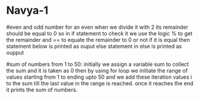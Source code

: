 # Navya-1
#even and odd number
for an even when we divide it with 2 its remainder should be equal to 0 
so in if statement to check it we use the logic % to get the remainder and == to  equate the remainder to 0 or not if it is equal then statement below is printed as ouput else statement in else is printed as oupput

#sum of numbers from 1 to 50:
initially we assign a variable sum to collect the sum and it is taken as 0
then by using for loop we initiate the range of values starting from 1 to ending upto 50 and we add these iteration values i to the sum till the last value in the range is reached. once it reaches the end it prints the sum of numbers.
